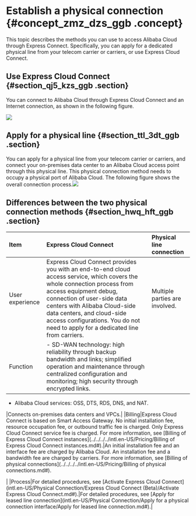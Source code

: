 # Establish a physical connection {#concept_zmz_dzs_ggb .concept}

This topic describes the methods you can use to access Alibaba Cloud through Express Connect. Specifically, you can apply for a dedicated physical line from your telecom carrier or carriers, or use Express Cloud Connect.

## Use Express Cloud Connect {#section_qj5_kzs_ggb .section}

You can connect to Alibaba Cloud through Express Cloud Connect and an Internet connection, as shown in the following figure.

![](http://static-aliyun-doc.oss-cn-hangzhou.aliyuncs.com/assets/img/83738/155867648845512_en-US.png)

## Apply for a physical line {#section_ttl_3dt_ggb .section}

You can apply for a physical line from your telecom carrier or carriers, and connect your on-premises data center to an Alibaba Cloud access point through this physical line. This physical connection method needs to occupy a physical port of Alibaba Cloud. The following figure shows the overall connection process.![](http://static-aliyun-doc.oss-cn-hangzhou.aliyuncs.com/assets/img/83738/155867648835446_en-US.png)

## Differences between the two physical connection methods {#section_hwq_hft_ggb .section}

|Item|Express Cloud Connect|Physical line connection|
|:---|:--------------------|:-----------------------|
|User experience|Express Cloud Connect provides you with an end-to-end cloud access service, which covers the whole connection process from access equipment debug, connection of user-side data centers with Alibaba Cloud-side data centers, and cloud-side access configurations. You do not need to apply for a dedicated line from carriers.|Multiple parties are involved.|
|Function| -   SD-WAN technology: high reliability through backup bandwidth and links; simplified operation and maintenance through centralized configuration and monitoring; high security through encrypted links.
-   Alibaba Cloud services: OSS, DTS, RDS, DNS, and NAT.

 |Connects on-premises data centers and VPCs.|
|Billing|Express Cloud Connect is based on Smart Access Gateway. No initial installation fee, resource occupation fee, or outbound traffic fee is charged. Only Express Cloud Connect service fee is charged. For more information, see [Billing of Express Cloud Connect instances](../../../../intl.en-US/Pricing/Billing of Express Cloud Connect instances.md#).|An initial installation fee and an interface fee are charged by Alibaba Cloud. An installation fee and a bandwidth fee are charged by carriers. For more information, see [Billing of physical connections](../../../../intl.en-US/Pricing/Billing of physical connections.md#).

 |
|Process|For detailed procedures, see [Activate Express Cloud Connect](intl.en-US/Physical Connection/Express Cloud Connect (Beta)/Activate Express Cloud Connect.md#).|For detailed procedures, see [Apply for leased line connection](intl.en-US/Physical Connection/Apply for a physical connection interface/Apply for leased line connection.md#).|


